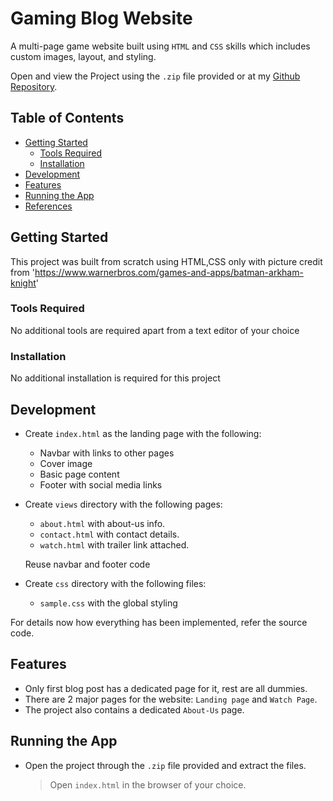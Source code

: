 # Gaming Blog Website

A multi-page game website built using `HTML` and `CSS` skills which includes custom images, layout, and styling.

Open and view the Project using the `.zip` file provided or at my [Github Repository](https://github.com/MuhammadHashir28/Game-blog-website).

## Table of Contents
- [Getting Started](#getting-started)
	- [Tools Required](#tools-required)
	- [Installation](#installation)
- [Development](#development)
- [Features](#features)
- [Running the App](#running-the-app)
- [References](#references)

## Getting Started

This project was built from scratch using HTML,CSS only with picture credit from 'https://www.warnerbros.com/games-and-apps/batman-arkham-knight'

### Tools Required

No additional tools are required apart from a text editor of your choice

### Installation

No additional installation is required for this project

## Development

* Create `index.html` as the landing page with the following:
  * Navbar with links to other pages
  * Cover image 
  * Basic page content
  * Footer with social media links
  
* Create `views` directory with the following pages:
  * `about.html` with about-us info.
  * `contact.html` with contact details.
  * `watch.html` with trailer link attached.
  
  Reuse navbar and footer code

* Create `css` directory with the following files:
  * `sample.css` with the global styling
  
For details now how everything has been implemented, refer the source code.

## Features

* Only first blog post has a dedicated page for it, rest are all dummies.
* There are 2 major pages for the website: `Landing page` and `Watch Page`.
* The project also contains a dedicated `About-Us` page.

## Running the App

* Open the project through the `.zip` file provided and extract the files. 
  > Open `index.html` in the browser of your choice.
